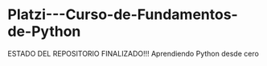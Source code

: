 # Platzi---Curso-de-Fundamentos-de-Python
ESTADO DEL REPOSITORIO FINALIZADO!!!
Aprendiendo Python desde cero
